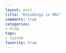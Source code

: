 ```yaml
---
layout: post
title: "Encodings in ORC"
comments: true
categories:
- blog
tags:
- system
favorite: true
---
```

